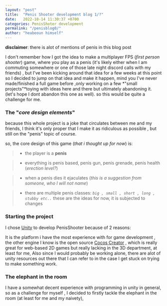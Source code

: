 ```yaml
---
layout: "post"
title:  "Penis Shooter development blog 1/?"
date:   2022-10-14 11:30:37 +0700
categories: PenisShoter development
permalink: "/penisblog0/"
author: "heabeoun himself"
---
```

**disclaimer**: there is alot of mentions of penis in this blog post

I don't remember how I got the idea to make a multiplayer FPS (*first person shooter*) game, where you play as a penis (it's likely either when I am commuting somewhere or one of those late night discord calls with my friends) , but I've been kicking around that idea for a few weeks at this point so I decided to jump on that idea and make it happen, mind you I've never made/finished a full game before ,only working on a few *"small projects"*toying with ideas here and there but ultimately abandoning it. (let's hope I dont abandon this one as well). so this would be quite a challenge for me.

### The "*core design elements*" 
because this whole project is a joke that circulates between me and my friends, I think it's only proper that I make it as ridiculous as possible , but still on the "penis" topic of course.

so, the core design of this game (*that i thought up for now*) is:

> - the player is a **penis**

> - everything is penis based, penis gun, penis grenade, penis health (*erection level?*)

> - when a penis dies it ejaculates (*this is a suggestion from someone, who I will not name*)

> - there are multiple penis classes: *`big , small , short , long , stubby etc..`* these are the ideas for now, it is subjected to changes

### Starting the project

I chose [Unity](https://unity.com/) to develop PenisShooter because of 2 reasons:

It is the platform i have the most experience with for game development , the other engine I know is the open source [Cocos Creator](https://www.cocos.com/en/creator) , which is really great for web-based 2D games but really lacking in the 3D department, at least for me, Also since I would probably be working alone, there are alot of unity resources out there that I can refer to in the case I get stuck on trying to make something work.

### The elephant in the room
I have a somewhat decent experience with programming in unity in general, so as a challenge for myself , I decided to firstly tackle the elephant in the room (at least for me and my naivety), 